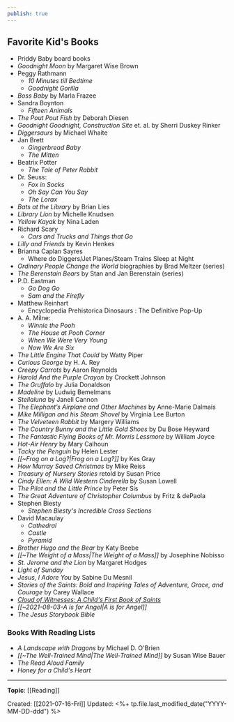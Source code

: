 ```yaml
---
publish: true
---
```

## Favorite Kid's Books
- Priddy Baby board books
- *Goodnight Moon* by Margaret Wise Brown
- Peggy Rathmann
	- *10 Minutes till Bedtime*
	- *Goodnight Gorilla*
- *Boss Baby* by Marla Frazee
- Sandra Boynton
    - *Fifteen Animals*
- *The Pout Pout Fish* by Deborah Diesen
- *Goodnight Goodnight, Construction Site* et. al. by Sherri Duskey Rinker
- *Diggersaurs* by Michael Whaite
- Jan Brett
	- *Gingerbread Baby*
	- *The Mitten*
- Beatrix Potter
	- *The Tale of Peter Rabbit*
- Dr. Seuss:
	- *Fox in Socks*
	- *Oh Say Can You Say*
	- *The Lorax*
- *Bats at the Library* by Brian Lies
- *Library Lion* by Michelle Knudsen
- *Yellow Kayak* by Nina Laden
- Richard Scary 
    - *Cars and Trucks and Things that Go*
- *Lilly and Friends* by Kevin Henkes
- Brianna Caplan Sayres
	- Where do Diggers/Jet Planes/Steam Trains Sleep at Night  
- *Ordinary People Change the World* biographies by Brad Meltzer (series)
- *The Berenstain Bears* by Stan and Jan Berenstain (series)
- P.D. Eastman
	- *Go Dog Go*
	- *Sam and the Firefly*
- Matthew Reinhart 
	- Encyclopedia Prehistorica Dinosaurs : The Definitive Pop-Up
- A. A. Milne:
	- *Winnie the Pooh*
	- *The House at Pooh Corner*
	- *When We Were Very Young*
	- *Now We Are Six*
- *The Little Engine That Could* by Watty Piper
- *Curious George* by H. A. Rey
- *Creepy Carrots* by Aaron Reynolds
- *Harold And the Purple Crayon* by Crockett Johnson
- *The Gruffalo* by Julia Donaldson
- *Madeline* by Ludwig Bemelmans
- *Stellaluna* by Janell Cannon
- *The Elephant’s Airplane and Other Machines* by Anne-Marie Dalmais
- *Mike Milligan and his Steam Shovel* by Virginia Lee Burton
- *The Velveteen Rabbit* by Margery Williams
- *The Country Bunny and the Little Gold Shoes* by Du Bose Heyward
- *The Fantastic Flying Books of Mr. Morris Lessmore* by William Joyce
- *Hot-Air Henry* by Mary Calhoun
- *Tacky the Penguin* by Helen Lester
- *[[~Frog on a Log?|Frog on a Log?]]* by Kes Gray
- *How Murray Saved Christmas* by Mike Reiss
- *Treasury of Nursery Stories* retold by Susan Price
- *Cindy Ellen: A Wild Western Cinderella* by Susan Lowell
- *The Pilot and the Little Prince* by Peter Sis
- *The Great Adventure of Christopher Columbus* by Fritz & dePaola
- Stephen Biesty
	- *Stephen Biesty's Incredible Cross Sections*
- David Macaulay
	- *Cathedral*
	- *Castle*
	- *Pyramid*
- *Brother Hugo and the Bear* by Katy Beebe
- *[[~The Weight of a Mass|The Weight of a Mass]]* by Josephine Nobisso
- *St. Jerome and the Lion* by Margaret Hodges
- *Light of Sunday*
- *Jesus, I Adore You* by Sabine Du Mesnil
- *Stories of the Saints: Bold and Inspiring Tales of Adventure, Grace, and Courage* by Carey Wallace
- [*Cloud of Witnesses: A Child's First Book of Saints*](https://tanbooks.com/catholic-kids-books/toddler-books/cloud-of-witnesses-a-childs-first-book-of-saints/)
- *[[~2021-08-03-A is for Angel|A is for Angel]]*
- *The Jesus Storybook Bible*  



### Books With Reading Lists
- *A Landscape with Dragons* by Michael D. O'Brien
- *[[~The Well-Trained Mind|The Well-Trained Mind]]* by Susan Wise Bauer
- *The Read Aloud Family*
- *Honey for a Child's Heart*

---
**Topic**: [[Reading]]

Created: [[2021-07-16-Fri]]
Updated: <%+ tp.file.last_modified_date("YYYY-MM-DD-ddd") %>
